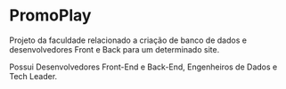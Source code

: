 # PromoPlay
Projeto da faculdade relacionado a criação de banco de dados e desenvolvedores Front e Back para um determinado site.

Possui Desenvolvedores Front-End e Back-End, Engenheiros de Dados e Tech Leader.

